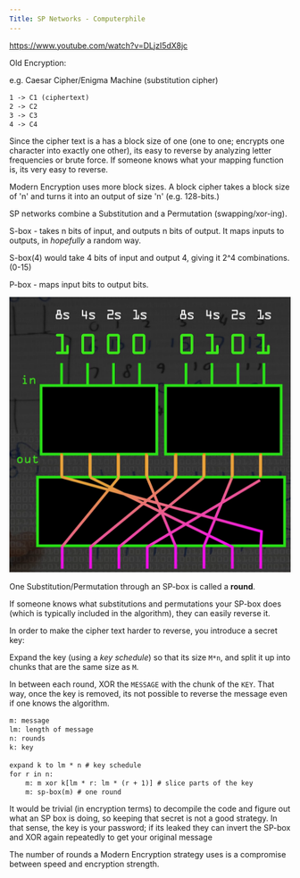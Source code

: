 ```yaml
---
Title: SP Networks - Computerphile
---
```


<https://www.youtube.com/watch?v=DLjzI5dX8jc>

Old Encryption:

e.g. Caesar Cipher/Enigma Machine (substitution cipher)

```
1 -> C1 (ciphertext)
2 -> C2
3 -> C3
4 -> C4
```

Since the cipher text is a has a block size of one (one to one; encrypts one character into exactly one other), its easy to reverse by analyzing letter frequencies or brute force. If someone knows what your mapping function is, its very easy to reverse.

Modern Encryption uses more block sizes. A block cipher takes a block size of 'n' and turns it into an output of size 'n' (e.g. 128-bits.)

SP networks combine a Substitution and a Permutation (swapping/xor-ing).

S-box - takes n bits of input, and outputs n bits of output. It maps inputs to outputs, in *hopefully* a random way.

S-box(4) would take 4 bits of input and output 4, giving it 2^4 combinations. (0-15)

P-box - maps input bits to output bits.

![sp-box](./images/sp-box.png)

One Substitution/Permutation through an SP-box is called a **round**.

If someone knows what substitutions and permutations your SP-box does (which is typically included in the algorithm), they can easily reverse it.

In order to make the cipher text harder to reverse, you introduce a secret key:

Expand the key (using a *key schedule*) so that its size `M*n`, and split it up into chunks that are the same size as `M`.

In between each round, XOR the `MESSAGE` with the chunk of the `KEY`. That way, once the key is removed, its not possible to reverse the message even if one knows the algorithm.

```
m: message
lm: length of message
n: rounds
k: key

expand k to lm * n # key schedule
for r in n:
    m: m xor k[lm * r: lm * (r + 1)] # slice parts of the key
    m: sp-box(m) # one round
```

It would be trivial (in encryption terms) to decompile the code and figure out what an SP box is doing, so keeping that secret is not a good strategy. In that sense, the key is your password; if its leaked they can invert the SP-box and XOR again repeatedly to get your original message

The number of rounds a Modern Encryption strategy uses is a compromise between speed and encryption strength.
